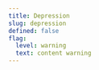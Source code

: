 ```yaml
---
title: Depression
slug: depression
defined: false
flag:
  level: warning
  text: content warning
---
```

